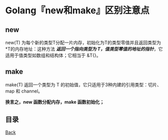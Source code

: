 # Golang『new和make』区别注意点

## new

new(T) 为每个新的类型T分配一片内存，初始化为T的类型零值并且返回类型为*T的内存地址：这种方法 _**返回一个指向类型为 T，值类型零值的地址的指针**_，它适用于值类型如数组和结构体；它相当于 &T{}。

## make

make(T) 返回一个类型为 T 的初始值，它只适用于3种内建的引用类型：切片、map 和 channel。

**换言之，new 函数分配内存，make 函数初始化；**

## 目录
[Back](../GolangNotice.md)